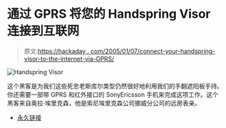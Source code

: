 # 通过 GPRS 将您的 Handspring Visor 连接到互联网

> 原文:[https://hackaday . com/2005/01/07/connect-your-handspring-visor-to-the-internet-via-GPRS/](https://hackaday.com/2005/01/07/connect-your-handspring-visor-to-the-internet-via-gprs/)

![Handspring Visor](../Images/7f6aac173d42b177398eee496db8bbcc.png)

这个黑客是为我们这些死忠老斯库尔类型仍然很好地利用我们的手翻遮阳板手持。你还需要一部带 GPRS 和红外接口的 SonyEricsson 手机来完成这项工作。这个黑客来自奥拉·埃里克森，他是索尼埃里克森公司挪威分公司的远房表亲。

*   [永久链接](http://www.mreriksson.net/howtos/visor-t39-gprs/)